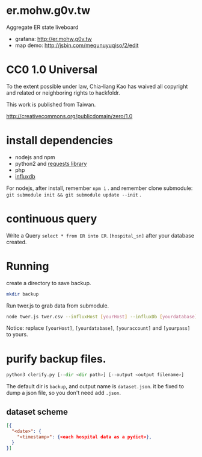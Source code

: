 er.mohw.g0v.tw
==============

Aggregate ER state liveboard

* grafana: http://er.mohw.g0v.tw
* map demo: http://jsbin.com/mequnuyuqiso/2/edit


# CC0 1.0 Universal

To the extent possible under law, Chia-liang Kao has waived all copyright
and related or neighboring rights to hackfoldr.

This work is published from Taiwan.

http://creativecommons.org/publicdomain/zero/1.0

# install dependencies

* nodejs and npm
* python2 and [requests library](http://docs.python-requests.org/en/latest/)
* php
* [influxdb](http://influxdb.com/docs/v0.8/introduction/installation.html)

For nodejs, after install, remember ```npm i``` .  and remember clone submodule: ```git submodule init && git submodule update --init``` .

# continuous query
Write a Query ```select * from ER into ER.[hospital_sn]``` after your database created.

# Running
create a directory to save backup.
```bash
mkdir backup
```
Run twer.js to grab data from submodule.
```bash
node twer.js twer.csv --influxHost [yourHost] --influxDb [yourdatabase] --influxUser [youraccount] --influxPass [yourpass] > temp && ./backup.sh
```
Notice:  replace `[yourHost]`, `[yourdatabase]`, `[youraccount]` and `[yourpass]` to yours.

# purify backup files.
```python
python3 clerify.py [--dir <dir path>] [--output <output filename>]
```
The default dir is `backup`, and output name is `dataset.json`.  it be fixed to dump a json file, so you don't need add `.json`.
## dataset scheme
```json
[{
  "<date>": {
    "<timestamp>": {<each hospital data as a pydict>},
  }
}]
```
